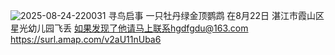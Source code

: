 ![2025-08-24-220031](https://github.com/user-attachments/assets/5d275504-9a68-45b9-99c3-41d5837b69d1)
寻鸟启事
一只牡丹绿金顶鹦鹉
在8月22日
湛江市霞山区星光幼儿园飞丢
如果发现了他请马上联系hgdfgdu@163.com
https://surl.amap.com/v2aU11nUba6
